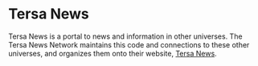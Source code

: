 # Tersa News

Tersa News is a portal to news and information in other universes. The Tersa News Network 
maintains this code and connections to these other universes, and organizes them onto
their website, [Tersa News](https://tersa.news).

